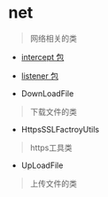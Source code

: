 # net
> 网络相关的类

- [intercept 包](./intercept)

- [listener 包](./listener)

- DownLoadFile
> 下载文件的类

- HttpsSSLFactroyUtils
> https工具类

- UpLoadFile
> 上传文件的类
